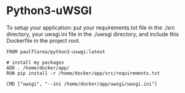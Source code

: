 # Python3-uWSGI

To setup your application: put your requirements.txt file in the ./src directory, your uwsgi.ini file in the ./uwsgi directory, and include this Dockerfile in the project root.


```
FROM paulflorea/python3-uswgi:latest

# install my packages
ADD . /home/docker/app/
RUN pip install -r /home/docker/app/src/requirements.txt

CMD ["uwsgi", "--ini /home/docker/app/uwsgi/uwsgi.ini"]
```
